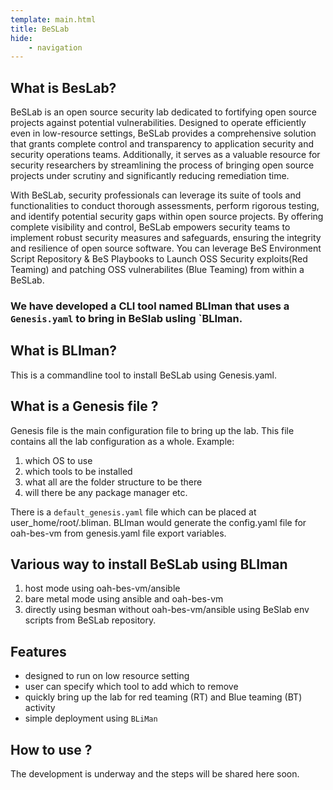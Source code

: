 ```yaml
---
template: main.html
title: BeSLab
hide: 
    - navigation
---
```


## What is BesLab?

BeSLab is an open source security lab dedicated to fortifying open source projects against potential vulnerabilities. Designed to operate efficiently even in low-resource settings, BeSLab provides a comprehensive solution that grants complete control and transparency to application security and security operations teams. Additionally, it serves as a valuable resource for security researchers by streamlining the process of bringing open source projects under scrutiny and significantly reducing remediation time.

With BeSLab, security professionals can leverage its suite of tools and functionalities to conduct thorough assessments, perform rigorous testing, and identify potential security gaps within open source projects. By offering complete visibility and control, BeSLab empowers security teams to implement robust security measures and safeguards, ensuring the integrity and resilience of open source software. You can leverage BeS Environment Script Repository & BeS Playbooks to Launch OSS Security exploits(Red Teaming) and patching OSS vulnerabilites (Blue Teaming) from within a BeSLab.

### We have developed a CLI tool named BLIman that uses a `Genesis.yaml` to bring in BeSlab usling `BLIman.

## What is BLIman?

This is a commandline tool to install BeSLab using Genesis.yaml.

## What is a Genesis file ?

Genesis file is the main configuration file to bring up the lab. This file contains all the lab configuration as a whole. Example: 
 1. which OS to use 
 2. which tools to be installed
 3. what all are the folder structure to be there
 4. will there be any package manager etc.

There is a `default_genesis.yaml` file which can be placed at user_home/root/.bliman. BLIman would generate the config.yaml file for oah-bes-vm from genesis.yaml file export variables.

## Various way to install BeSLab using BLIman
  1. host mode using oah-bes-vm/ansible
  2. bare metal mode using ansible and oah-bes-vm
  3. directly using besman without oah-bes-vm/ansible using BeSlab env scripts from BeSLab repository.


## Features 
  - designed to run on low resource setting
  - user can specify which tool to add which to remove
  - quickly bring up the lab for red teaming (RT) and Blue teaming (BT) activity
  - simple deployment using `BLiMan`

## How to use ?
 The development is underway and the steps will be shared here soon.

